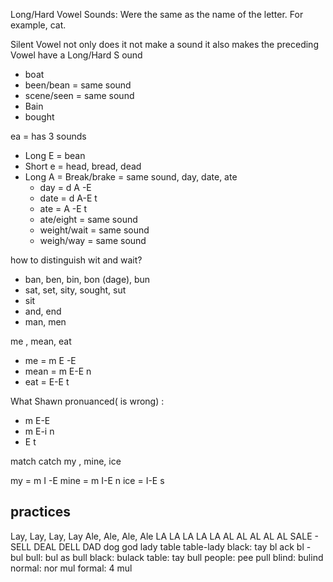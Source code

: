 
Long/Hard Vowel Sounds: Were the same as the name of the letter. For example, cat.

Silent Vowel not only  does it not make a sound it also makes the preceding  Vowel have a Long/Hard S ound
- boat
- been/bean = same sound
- scene/seen = same sound
- Bain
- bought

ea = has 3 sounds
- Long E = bean
- Short e = head, bread, dead
- Long A = Break/brake  = same sound, day, date, ate
	- day = d A -E
	- date = d A-E t
	- ate = A -E t
	- ate/eight = same sound
	- weight/wait = same sound
	- weigh/way = same sound

how to distinguish wit and wait?
- ban, ben, bin, bon (dage), bun
- sat, set, sity, sought, sut
- sit
- and, end
- man, men

me , mean, eat
- me = m E -E
- mean = m E-E n
- eat  = E-E t

What Shawn pronuanced( is wrong) :
- m E-E
- m E-i n
- E t

match
catch
my , mine, ice 

my = m I  -E
mine =  m I-E n
ice = I-E s

## practices
Lay, Lay, Lay, Lay
Ale, Ale, Ale, Ale
 LA LA LA LA LA
AL AL AL AL AL 
SALE - SELL
DEAL DELL
DAD
 dog
god
lady
table
 table-lady
black:
tay bl ack
bl - bul
bull: bul as bull
black: bulack
table: tay bull
people: pee pull
blind: bulind
normal: nor mul
formal: 4 mul
<!--stackedit_data:
eyJoaXN0b3J5IjpbLTI2ODA3MDk1OSw3MzA5OTgxMTZdfQ==
-->